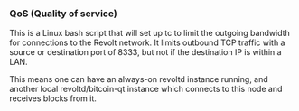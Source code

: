 ### QoS (Quality of service) ###

This is a Linux bash script that will set up tc to limit the outgoing bandwidth for connections to the Revolt network. It limits outbound TCP traffic with a source or destination port of 8333, but not if the destination IP is within a LAN.

This means one can have an always-on revoltd instance running, and another local revoltd/bitcoin-qt instance which connects to this node and receives blocks from it.
